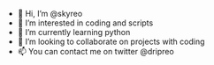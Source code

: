 - 👋 Hi, I’m @skyreo
- 👀 I’m interested in coding and scripts
- 🌱 I’m currently learning python
- 💞️ I’m looking to collaborate on projects with coding
- 📫 You can contact me on twitter @dripreo

<!---
skyreo/skyreo is a ✨ special ✨ repository because its `README.md` (this file) appears on your GitHub profile.
You can click the Preview link to take a look at your changes.
--->
